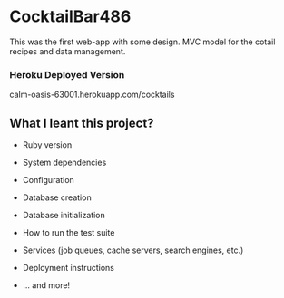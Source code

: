 # CocktailBar486

This was the first web-app with some design. 
MVC model for the cotail recipes and data management. 

### Heroku Deployed Version
calm-oasis-63001.herokuapp.com/cocktails


## What I leant this project? 

* Ruby version

* System dependencies

* Configuration

* Database creation

* Database initialization

* How to run the test suite

* Services (job queues, cache servers, search engines, etc.)

* Deployment instructions

* ... and more!
